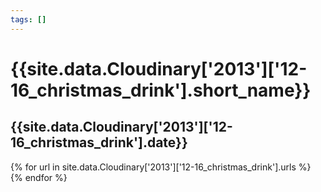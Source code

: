 ```yaml
---
tags: []
---
```

<div itemscope itemtype="http://schema.org/Photograph">
  <h1>{{site.data.Cloudinary['2013']['12-16_christmas_drink'].short_name}}</h1>
  <h2 class="event-date">{{site.data.Cloudinary['2013']['12-16_christmas_drink'].date}}</h2>
  {% for url in site.data.Cloudinary['2013']['12-16_christmas_drink'].urls %}
    <a itemprop="image" class="swipebox" title="" href="{{ site.cloudinary.baseurl }}/{{ url }}">
      <img alt="" itemprop="thumbnailUrl" src="{{ site.cloudinary.baseurl }}/h_150/{{ url }}" />
      <meta itemprop="isFamilyFriendly" content="true" />
    </a>
  {% endfor %}
</div>
